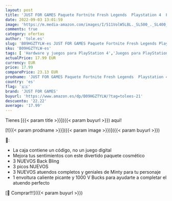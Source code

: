 ```yaml
---
layout: post
title: 'JUST FOR GAMES Paquete Fortnite Fresh Legends  Playstation 4  FRENCH IMPORT'
date: 2022-09-03 13:01:59
image: 'https://m.media-amazon.com/images/I/511VolW5LBL._SL500_._SL400_.jpg'
comments: true
category: ofertas
author: 'tole.es'
slug: 'B09HGZTYLW-es JUST FOR GAMES Paquete Fortnite Fresh Legends Playstation...'
sku: 'B09HGZTYLW-es'
tags: [ 'Hardware y juegos para PlayStation 4','Juegos para PlayStation 4','Videojuegos','just for games','playstation','🇪🇸', ]
actualPrice: 17.99 EUR
currency: EUR
price: 17.99
comparePrice: 23.13 EUR
prodname: 'JUST FOR GAMES Paquete Fortnite Fresh Legends  Playstation 4  FRENCH IMPORT'
country: 'es'
flag: '🇪🇸'
brand: 'JUST FOR GAMES'
buyurl: 'https://www.amazon.es/dp/B09HGZTYLW/?tag=tolees-21'
descuento: '22.22'
average: '17.99'
---
```


Tienes [{{< param title >}}]({{< param buyurl >}}) aqui!

[![{{< param prodname >}}]({{< param image >}})]({{< param buyurl >}})

🔎:

- La caja contiene un código, no un juego digital
- Mejora tus sentimientos con este divertido paquete cosmético
- 3 NUEVOS Back Bling
- 3 picos NUEVOS
- 3 NUEVOS atuendos completos y geniales de Minty para tu personaje
- 1 envoltura caliente picante y 1000 V Bucks para ayudarte a completar el atuendo perfecto

[🛒 Comprar!!!]({{< param buyurl >}})
